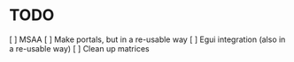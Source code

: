 # TODO
[ ] MSAA
[ ] Make portals, but in a re-usable way
[ ] Egui integration (also in a re-usable way)
[ ] Clean up matrices

